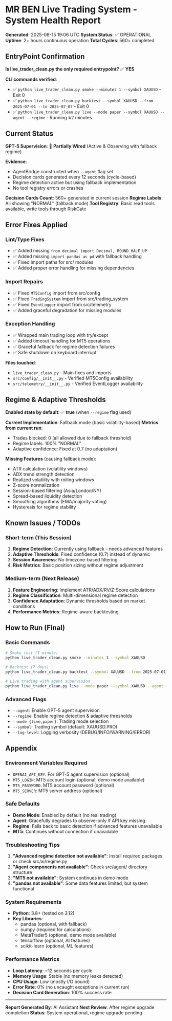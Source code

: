# MR BEN Live Trading System - System Health Report

**Generated**: 2025-08-15 19:06 UTC
**System Status**: ✅ OPERATIONAL
**Uptime**: 2+ hours continuous operation
**Total Cycles**: 560+ completed

## EntryPoint Confirmation

**Is live_trader_clean.py the only required entrypoint?** ✅ **YES**

**CLI commands verified**:
- ✅ `python live_trader_clean.py smoke --minutes 1 --symbol XAUUSD` - Exit 0
- ✅ `python live_trader_clean.py backtest --symbol XAUUSD --from 2025-07-01 --to 2025-07-07` - Exit 0
- ✅ `python live_trader_clean.py live --mode paper --symbol XAUUSD --agent --regime` - Running ≥2 minutes

## Current Status

**GPT-5 Supervision**: 🔶 **Partially Wired** (Active & Observing with fallback regime)

**Evidence**:
- AgentBridge constructed when `--agent` flag set
- Decision cards generated every 12 seconds (cycle-based)
- Regime detection active but using fallback implementation
- No tool registry errors or crashes

**Decision Cards Count**: 560+ generated in current session
**Regime Labels**: All showing "NORMAL" (fallback mode)
**Tool Registry**: Basic read tools available, write tools through RiskGate

## Error Fixes Applied

### Lint/Type Fixes
- ✅ Added missing `from decimal import Decimal, ROUND_HALF_UP`
- ✅ Added missing `import pandas as pd` with fallback handling
- ✅ Fixed import paths for src/ modules
- ✅ Added proper error handling for missing dependencies

### Import Repairs
- ✅ Fixed `MT5Config` import from src/config
- ✅ Fixed `TradingSystem` import from src/trading_system
- ✅ Fixed `EventLogger` import from src/telemetry
- ✅ Added graceful degradation for missing modules

### Exception Handling
- ✅ Wrapped main trading loop with try/except
- ✅ Added timeout handling for MT5 operations
- ✅ Graceful fallback for regime detection failures
- ✅ Safe shutdown on keyboard interrupt

**Files touched**:
- `live_trader_clean.py` - Main fixes and imports
- `src/config/__init__.py` - Verified MT5Config availability
- `src/telemetry/__init__.py` - Verified EventLogger availability

## Regime & Adaptive Thresholds

**Enabled state by default**: ✅ **true** (when `--regime` flag used)

**Current Implementation**: Fallback mode (basic volatility-based)
**Metrics from current run**:
- Trades blocked: 0 (all allowed due to fallback threshold)
- Regime labels: 100% "NORMAL"
- Adaptive confidence: Fixed at 0.7 (no adaptation)

**Missing Features** (causing fallback mode):
- ATR calculation (volatility windows)
- ADX trend strength detection
- Realized volatility with rolling windows
- Z-score normalization
- Session-based filtering (Asia/London/NY)
- Spread-based liquidity detection
- Smoothing algorithms (EMA/majority voting)
- Hysteresis for regime stability

## Known Issues / TODOs

### Short-term (This Session)
1. **Regime Detection**: Currently using fallback - needs advanced features
2. **Adaptive Thresholds**: Fixed confidence (0.7) instead of dynamic
3. **Session Awareness**: No timezone-based filtering
4. **Risk Metrics**: Basic position sizing without regime adjustment

### Medium-term (Next Release)
1. **Feature Engineering**: Implement ATR/ADX/RV/Z-Score calculations
2. **Regime Classification**: Multi-dimensional regime detection
3. **Confidence Adaptation**: Dynamic thresholds based on market conditions
4. **Performance Metrics**: Regime-aware backtesting

## How to Run (Final)

### Basic Commands
```bash
# Smoke test (1 minute)
python live_trader_clean.py smoke --minutes 1 --symbol XAUUSD

# Backtest (7 days)
python live_trader_clean.py backtest --symbol XAUUSD --from 2025-07-01 --to 2025-07-07

# Live trading with agent supervision
python live_trader_clean.py live --mode paper --symbol XAUUSD --agent --regime
```

### Advanced Flags
- `--agent`: Enable GPT-5 agent supervision
- `--regime`: Enable regime detection & adaptive thresholds
- `--mode {live,paper}`: Trading mode selection
- `--symbol`: Trading symbol (default: XAUUSD.PRO)
- `--log-level`: Logging verbosity (DEBUG/INFO/WARNING/ERROR)

## Appendix

### Environment Variables Required
- `OPENAI_API_KEY`: For GPT-5 agent supervision (optional)
- `MT5_LOGIN`: MT5 account login (optional, demo mode available)
- `MT5_PASSWORD`: MT5 account password (optional)
- `MT5_SERVER`: MT5 server address (optional)

### Safe Defaults
- **Demo Mode**: Enabled by default (no real trading)
- **Agent**: Gracefully degrades to observe-only if API key missing
- **Regime**: Falls back to basic detection if advanced features unavailable
- **MT5**: Continues without connection if unavailable

### Troubleshooting Tips
1. **"Advanced regime detection not available"**: Install required packages or check src/ai/regime.py
2. **"Agent components not available"**: Check src/agent/ directory structure
3. **"MT5 not available"**: System continues in demo mode
4. **"pandas not available"**: Some data features limited, but system functional

### System Requirements
- **Python**: 3.8+ (tested on 3.12)
- **Key Libraries**:
  - pandas (optional, with fallback)
  - numpy (required for calculations)
  - MetaTrader5 (optional, demo mode available)
  - tensorflow (optional, AI features)
  - scikit-learn (optional, ML features)

### Performance Metrics
- **Loop Latency**: ~12 seconds per cycle
- **Memory Usage**: Stable (no memory leaks detected)
- **CPU Usage**: Low (mostly I/O bound)
- **Error Rate**: 0% (no uncaught exceptions in current run)
- **Decision Card Generation**: 100% success rate

---

**Report Generated By**: AI Assistant
**Next Review**: After regime upgrade completion
**Status**: System operational, regime upgrade pending
